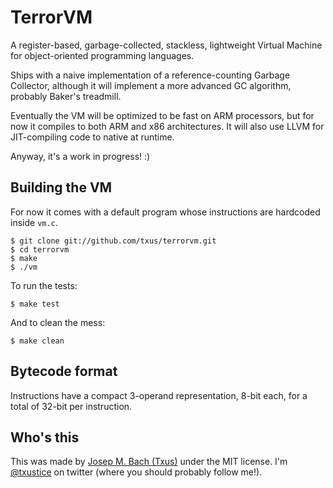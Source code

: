 # TerrorVM

A register-based, garbage-collected, stackless, lightweight Virtual Machine
for object-oriented programming languages.

Ships with a naive implementation of a reference-counting Garbage Collector,
although it will implement a more advanced GC algorithm, probably Baker's
treadmill.

Eventually the VM will be optimized to be fast on ARM processors, but for now
it compiles to both ARM and x86 architectures. It will also use LLVM for
JIT-compiling code to native at runtime.

Anyway, it's a work in progress! :)

## Building the VM

For now it comes with a default program whose instructions are hardcoded inside
`vm.c`.

    $ git clone git://github.com/txus/terrorvm.git
    $ cd terrorvm
    $ make
    $ ./vm

To run the tests:

    $ make test

And to clean the mess:

    $ make clean

## Bytecode format

Instructions have a compact 3-operand representation, 8-bit each, for a total
of 32-bit per instruction.

## Who's this

This was made by [Josep M. Bach (Txus)](http://txustice.me) under the MIT
license. I'm [@txustice](http://twitter.com/txustice) on twitter (where you
should probably follow me!).
